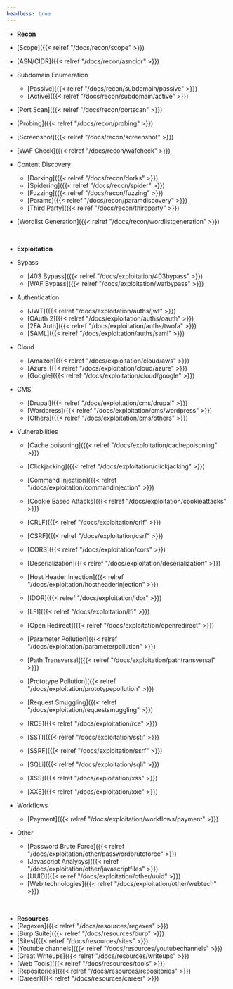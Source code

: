 ```yaml
---
headless: true
---
```


- **Recon**
- [Scope]({{< relref "/docs/recon/scope" >}})
- [ASN/CIDR]({{< relref "/docs/recon/asncidr" >}}) 
- Subdomain Enumeration
	- [Passive]({{< relref "/docs/recon/subdomain/passive" >}})
	- [Active]({{< relref "/docs/recon/subdomain/active" >}})
- [Port Scan]({{< relref "/docs/recon/portscan" >}})
- [Probing]({{< relref "/docs/recon/probing" >}})
- [Screenshot]({{< relref "/docs/recon/screenshot" >}})
- [WAF Check]({{< relref "/docs/recon/wafcheck" >}})

- Content Discovery
	- [Dorking]({{< relref "/docs/recon/dorks" >}})
	- [Spidering]({{< relref "/docs/recon/spider" >}})
	- [Fuzzing]({{< relref "/docs/recon/fuzzing" >}})
	- [Params]({{< relref "/docs/recon/paramdiscovery" >}})
	- [Third Party]({{< relref "/docs/recon/thirdparty" >}})
- [Wordlist Generation]({{< relref "/docs/recon/wordlistgeneration" >}})

<br />

- **Exploitation**
- Bypass
	- [403 Bypass]({{< relref "/docs/exploitation/403bypass" >}})
	- [WAF Bypass]({{< relref "/docs/exploitation/wafbypass" >}})

- Authentication
	- [JWT]({{< relref "/docs/exploitation/auths/jwt" >}})
	- [OAuth 2]({{< relref "/docs/exploitation/auths/oauth" >}})
	- [2FA Auth]({{< relref "/docs/exploitation/auths/twofa" >}})
	- [SAML]({{< relref "/docs/exploitation/auths/saml" >}})

- Cloud
	- [Amazon]({{< relref "/docs/exploitation/cloud/aws" >}})
	- [Azure]({{< relref "/docs/exploitation/cloud/azure" >}})
	- [Google]({{< relref "/docs/exploitation/cloud/google" >}})

- CMS
	- [Drupal]({{< relref "/docs/exploitation/cms/drupal" >}})	
	- [Wordpress]({{< relref "/docs/exploitation/cms/wordpress" >}})
	- [Others]({{< relref "/docs/exploitation/cms/others" >}})

- Vulnerabilities
	- [Cache poisoning]({{< relref "/docs/exploitation/cachepoisoning" >}})
	- [Clickjacking]({{< relref "/docs/exploitation/clickjacking" >}})
	- [Command Injection]({{< relref "/docs/exploitation/commandinjection" >}})
	- [Cookie Based Attacks]({{< relref "/docs/exploitation/cookieattacks" >}})
	- [CRLF]({{< relref "/docs/exploitation/crlf" >}})
	- [CSRF]({{< relref "/docs/exploitation/csrf" >}})
	- [CORS]({{< relref "/docs/exploitation/cors" >}})
	- [Deserialization]({{< relref "/docs/exploitation/deserialization" >}})
	- [Host Header Injection]({{< relref "/docs/exploitation/hostheaderinjection" >}})
	- [IDOR]({{< relref "/docs/exploitation/idor" >}})
	- [LFI]({{< relref "/docs/exploitation/lfi" >}})
	- [Open Redirect]({{< relref "/docs/exploitation/openredirect" >}})
	- [Parameter Pollution]({{< relref "/docs/exploitation/parameterpollution" >}})
	
	- [Path Transversal]({{< relref "/docs/exploitation/pathtransversal" >}})
	- [Prototype Pollution]({{< relref "/docs/exploitation/prototypepollution" >}})
	- [Request Smuggling]({{< relref "/docs/exploitation/requestsmuggling" >}})
	- [RCE]({{< relref "/docs/exploitation/rce" >}})
	- [SSTI]({{< relref "/docs/exploitation/ssti" >}})
	- [SSRF]({{< relref "/docs/exploitation/ssrf" >}})
	- [SQLi]({{< relref "/docs/exploitation/sqli" >}})
	- [XSS]({{< relref "/docs/exploitation/xss" >}})
	- [XXE]({{< relref "/docs/exploitation/xxe" >}})

- Workflows
	
	- [Payment]({{< relref "/docs/exploitation/workflows/payment" >}})

- Other
	- [Password Brute Force]({{< relref "/docs/exploitation/other/passwordbruteforce" >}})
	- [Javascript Analysys]({{< relref "/docs/exploitation/other/javascriptfiles" >}})
	- [UUID]({{< relref "/docs/exploitation/other/uuid" >}})
	- [Web technologies]({{< relref "/docs/exploitation/other/webtech" >}})

<br />

- **Resources**
- [Regexes]({{< relref "/docs/resources/regexes" >}})
- [Burp Suite]({{< relref "/docs/resources/burp" >}})
- [Sites]({{< relref "/docs/resources/sites" >}})
- [Youtube channels]({{< relref "/docs/resources/youtubechannels" >}})
- [Great Writeups]({{< relref "/docs/resources/writeups" >}})
- [Web Tools]({{< relref "/docs/resources/tools" >}})
- [Repositories]({{< relref "/docs/resources/repositories" >}})
- [Career]({{< relref "/docs/resources/career" >}})

<br />
